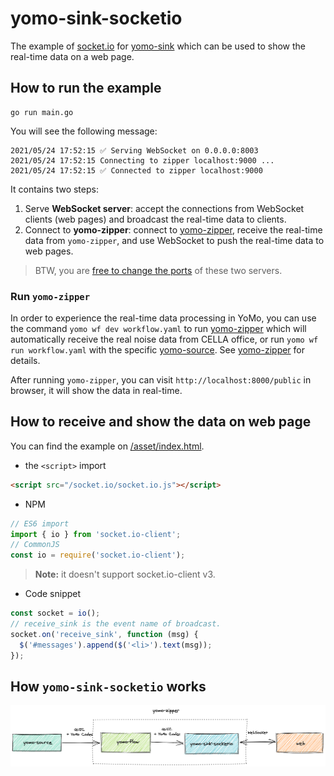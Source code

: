 # yomo-sink-socketio

The example of [socket.io](https://socket.io/) for [yomo-sink](https://yomo.run/sink) which can be used to show the real-time data on a web page.

## How to run the example

``` shell
go run main.go
```

You will see the following message:

```shell
2021/05/24 17:52:15 ✅ Serving WebSocket on 0.0.0.0:8003
2021/05/24 17:52:15 Connecting to zipper localhost:9000 ...
2021/05/24 17:52:15 ✅ Connected to zipper localhost:9000
```

It contains two steps:

1. Serve **WebSocket server**: accept the connections from WebSocket clients (web pages) and broadcast the real-time data to clients.
2. Connect to **yomo-zipper**: connect to [yomo-zipper](https://yomo.run/zipper), receive the real-time data from `yomo-zipper`, and use WebSocket to push the real-time data to web pages.

> BTW, you are [free to change the ports](https://github.com/yomorun/yomo-sink-socketio/blob/main/main.go#L15) of these two servers.


### Run `yomo-zipper`

In order to experience the real-time data processing in YoMo, you can use the command `yomo wf dev workflow.yaml` to run [yomo-zipper](https://yomo.run/zipper) which will automatically receive the real noise data from CELLA office, or run `yomo wf run workflow.yaml` with the specific [yomo-source](https://yomo.run/source). See [yomo-zipper](https://yomo.run/zipper#how-to-config-and-run-yomo-zipper) for details.

After running `yomo-zipper`, you can visit `http://localhost:8000/public` in browser, it will show the data in real-time.

## How to receive and show the data on web page

You can find the example on [/asset/index.html](https://github.com/yomorun/yomo-sink-socketio/blob/main/asset/index.html).

- the `<script>` import

```html
<script src="/socket.io/socket.io.js"></script>
```

- NPM

```js
// ES6 import
import { io } from 'socket.io-client';
// CommonJS
const io = require('socket.io-client');
```

> **Note:** it doesn't support socket.io-client v3.

- Code snippet

```js
const socket = io();
// receive_sink is the event name of broadcast.
socket.on('receive_sink', function (msg) {
  $('#messages').append($('<li>').text(msg));
});
```

## How `yomo-sink-socketio` works

![YoMo](https://github.com/yomorun/yomo-sink-socketio/blob/main/yomo-sink.png)
